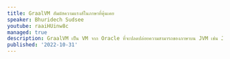 ```yaml
---
title: GraalVM สัมผัสความแรงส์ในภาษาที่คุ้นเคย
speaker: Bhuridech Sudsee
youtube: raaiHUinw8c
managed: true
description: GraalVM เป็น VM จาก Oracle ที่จะปลดปล่อยความสามารถของภาษาบน JVM เช่น Java ให้เทียบชั้นกับ Native แบบ Golang ได้เลย ทำไมถึงทำแบบนั้นได้ Talk นี้จะเหลาให้ฟัง
published: '2022-10-31'
---
```

